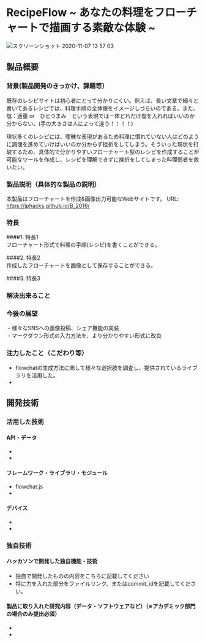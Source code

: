 # RecipeFlow ~ あなたの料理をフローチャートで描画する素敵な体験 ~

![スクリーンショット 2020-11-07 13 57 03](https://user-images.githubusercontent.com/34731535/98432794-356fbb00-2105-11eb-964f-ecb3ccc4d85d.png)

## 製品概要
### 背景(製品開発のきっかけ、課題等）
既存のレシピサイトは初心者にとって分かりにくい。例えば、長い文章で細々と書いてあるレシピでは、料理手順の全体像をイメージしづらいのである。また、塩：適量 or　ひとつまみ　という表現では一体どれだけ塩を入れればいいのか分からない。(手の大きさは人によって違う！！！！)

現状多くのレシピには、曖昧な表現があるため料理に慣れていない人はどのように調理を進めていけばいいのか分からず挫折をしてしまう。そういった現状を打破するため、具体的で分かりやすいフローチャート型のレシピを作成することが可能なツールを作成し、レシピを理解できずに挫折をしてしまった料理弱者を救いたい。

### 製品説明（具体的な製品の説明）
本製品はフローチャートを作成&画像出力可能なWebサイトです。
URL:  https://jphacks.github.io/B_2016/  

### 特長
####1. 特長1  
フローチャート形式で料理の手順(レシピ)を書くことができる。  

####2. 特長2  
作成したフローチャートを画像として保存することができる。  

####3. 特長3  

### 解決出来ること

### 今後の展望
・様々なSNSへの画像投稿、シェア機能の実装  
・マークダウン形式の入力方法を、より分かりやすい形式に改良  

### 注力したこと（こだわり等）
* flowchatの生成方法に関して様々な選択肢を調査し、提供されているライブラリを活用した。
* 

## 開発技術
### 活用した技術

#### API・データ
* 
* 

#### フレームワーク・ライブラリ・モジュール
* flowchat.js 
* 

#### デバイス
* 
* 

### 独自技術
#### ハッカソンで開発した独自機能・技術
* 独自で開発したものの内容をこちらに記載してください
* 特に力を入れた部分をファイルリンク、またはcommit_idを記載してください。

#### 製品に取り入れた研究内容（データ・ソフトウェアなど）（※アカデミック部門の場合のみ提出必須）
* 
* 
